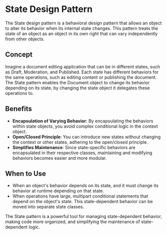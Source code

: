 # State Design Pattern

The State design pattern is a behavioral design pattern that allows an object to alter its behavior when its internal state changes. This pattern treats the state of an object as an object in its own right that can vary independently from other objects.

## Concept

Imagine a document editing application that can be in different states, such as Draft, Moderation, and Published. Each state has different behaviors for the same operations, such as editing content or publishing the document. The State pattern enables the Document object to change its behavior depending on its state, by changing the state object it delegates these operations to.

## Benefits

- **Encapsulation of Varying Behavior**: By encapsulating the behaviors within state objects, you avoid complex conditional logic in the context object.
- **Open/Closed Principle**: You can introduce new states without changing the context or other states, adhering to the open/closed principle.
- **Simplifies Maintenance**: Since state-specific behaviors are encapsulated in their respective classes, maintaining and modifying behaviors becomes easier and more modular.

## When to Use

- When an object's behavior depends on its state, and it must change its behavior at runtime depending on that state.
- When operations have large, multipart conditional statements that depend on the object's state. This state-dependent behavior can be moved into separate state classes.

The State pattern is a powerful tool for managing state-dependent behavior, making code more organized, and simplifying the maintenance of state-dependent logic.
